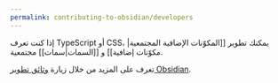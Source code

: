```yaml
---
permalink: contributing-to-obsidian/developers
---
```


إذا كنت تعرف TypeScript أو CSS، يمكنك تطوير [[المكوّنات الإضافية المجتمعية|مكوّنات إضافية]] و [[السمات|سمات]] مجتمعية.

تعرف على المزيد من خلال زيارة [وثائق تطوير Obsidian](https://docs.obsidian.md).
